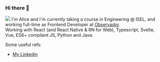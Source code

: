 ### Hi there 👋
![](https://www.google-analytics.com/collect?v=1&t=event&tid=UA-100869248-2&cid=555&ec=github&ea=pageview&el=profile&ev=1)
I'm Alice and i'm currently taking a course in Engineering @ ISEL, and working full-time as Frontend Developer at [Observador](http://observador.pt/).  
Working with React (and React Native & RN for Web), Typescript, Svelte, Vue, ES6+ compliant JS, Python and Java.

Some useful refs:
- [My Linkedin](https://www.linkedin.com/in/alicescfernandes/)

<!--
**alicescfernandes/alicescfernandes** is a ✨ _special_ ✨ repository because its `README.md` (this file) appears on your GitHub profile.

Here are some ideas to get you started:

- 🔭 I’m currently working on ...
- 🌱 I’m currently learning ...
- 👯 I’m looking to collaborate on ...
- 🤔 I’m looking for help with ...
- 💬 Ask me about ...
- 📫 How to reach me: ...
- 😄 Pronouns: ...
- ⚡ Fun fact: ...
-->
